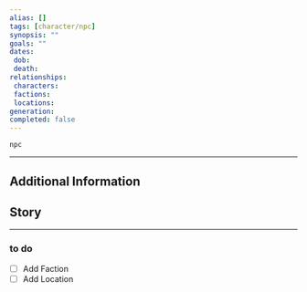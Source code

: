 ```yaml
---
alias: []
tags: [character/npc]
synopsis: ""
goals: ""
dates:
 dob:
 death:
relationships:
 characters: 
 factions: 
 locations: 
generation: 
completed: false
---
```

```RpgManager
npc
```
---

## Additional Information


## Story

---
### to do
- [ ] Add Faction
- [ ] Add Location